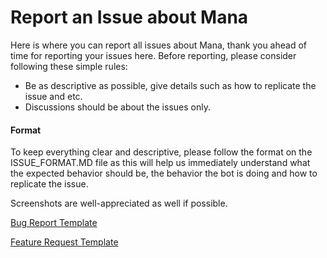 # Report an Issue about Mana
Here is where you can report all issues about Mana, thank you ahead of time for reporting your issues here.
Before reporting, please consider following these simple rules:
* Be as descriptive as possible, give details such as how to replicate the issue and etc.
* Discussions should be about the issues only.

#### Format
To keep everything clear and descriptive, please follow the format on the ISSUE_FORMAT.MD file
as this will help us immediately understand what the expected behavior should be, the behavior the bot is doing
and how to replicate the issue.

Screenshots are well-appreciated as well if possible.

[Bug Report Template](https://github.com/ManaNet/mana-issues/issues/new?assignees=ShindouMihou&labels=bug&template=bug-report.md&title=%5BBUG%5D)

[Feature Request Template](https://github.com/ManaNet/mana-issues/issues/new?assignees=ShindouMihou&labels=enhancement&template=feature_request.md&title=%5BFEATURE%5D)
